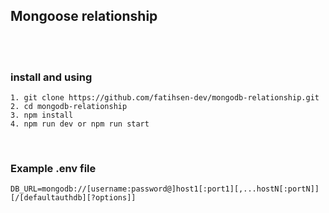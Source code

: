 ## Mongoose relationship
<br>
<br>

### install and using
```
1. git clone https://github.com/fatihsen-dev/mongodb-relationship.git
2. cd mongodb-relationship
3. npm install
4. npm run dev or npm run start
```
<br>

### Example .env file
```
DB_URL=mongodb://[username:password@]host1[:port1][,...hostN[:portN]][/[defaultauthdb][?options]]
```